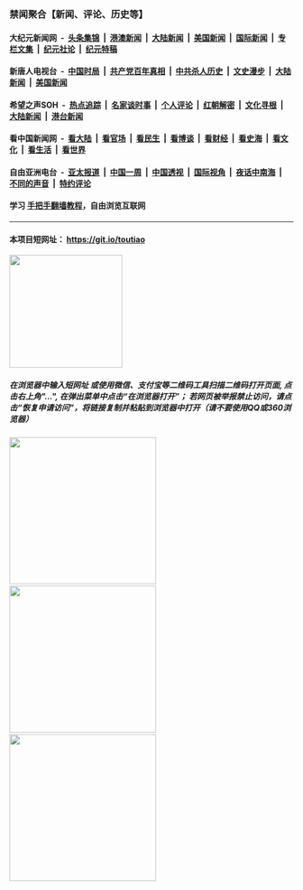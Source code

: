 ### 禁闻聚合【新闻、评论、历史等】

#### 大纪元新闻网 &nbsp;-&nbsp; [头条集锦](indexes/E头条集锦.md?t=02091555) &nbsp;|&nbsp; [港澳新闻](indexes/E港澳新闻.md?t=02091555)  &nbsp;|&nbsp; [大陆新闻](indexes/E大陆新闻.md?t=02091555) &nbsp;|&nbsp; [美国新闻](indexes/E美国新闻.md?t=02091555) &nbsp;|&nbsp; [国际新闻](indexes/E国际新闻.md?t=02091555) &nbsp;|&nbsp; [专栏文集](indexes/E专栏文集.md?t=02091555) &nbsp;|&nbsp; [纪元社论](indexes/E纪元社论.md?t=02091555) &nbsp;|&nbsp; [纪元特稿](indexes/E纪元特稿.md?t=02091555) 

#### 新唐人电视台 &nbsp;-&nbsp; [中国时局](indexes/N中国时局.md?t=02091555) &nbsp;|&nbsp; [共产党百年真相](indexes/N共产党百年真相.md?t=02091555) &nbsp;|&nbsp; [中共杀人历史](indexes/N中共杀人历史.md?t=02091555) &nbsp;|&nbsp; [文史漫步](indexes/N文史漫步.md?t=02091555) &nbsp;|&nbsp; [大陆新闻](indexes/N大陆新闻.md?t=02091555) &nbsp;|&nbsp; [美国新闻](indexes/N美国新闻.md?t=02091555)

#### 希望之声SOH &nbsp;-&nbsp; [热点追踪](indexes/H热点追踪.md?t=02091555) &nbsp;|&nbsp; [名家谈时事](indexes/H名家谈时事.md?t=02091555) &nbsp;|&nbsp; [个人评论](indexes/H个人评论.md?t=02091555)  &nbsp;|&nbsp; [红朝解密](indexes/H红朝解密.md?t=02091555) &nbsp;|&nbsp; [文化寻根](indexes/H文化寻根.md?t=02091555) &nbsp;|&nbsp; [大陆新闻](indexes/H大陆新闻.md?t=02091555) &nbsp;|&nbsp; [港台新闻](indexes/H港台新闻.md?t=02091555)

#### 看中国新闻网 &nbsp;-&nbsp; [看大陆](indexes/S看大陆.md?t=02091555) &nbsp;|&nbsp; [看官场](indexes/S看官场.md?t=02091555) &nbsp;|&nbsp; [看民生](indexes/S看民生.md?t=02091555)  &nbsp;|&nbsp; [看博谈](indexes/S看博谈.md?t=02091555) &nbsp;|&nbsp; [看财经](indexes/S看财经.md?t=02091555) &nbsp;|&nbsp; [看史海](indexes/S看史海.md?t=02091555) &nbsp;|&nbsp; [看文化](indexes/S看文化.md?t=02091555) &nbsp;|&nbsp; [看生活](indexes/S看生活.md?t=02091555) &nbsp;|&nbsp; [看世界](indexes/S看世界.md?t=02091555)

#### 自由亚洲电台 &nbsp;-&nbsp; [亚太报道](indexes/R亚太报道.md?t=02091555) &nbsp;|&nbsp; [中国一周](indexes/R中国一周.md?t=02091555) &nbsp;|&nbsp; [中国透视](indexes/R中国透视.md?t=02091555)  &nbsp;|&nbsp; [国际视角](indexes/R国际视角.md?t=02091555) &nbsp;|&nbsp; [夜话中南海](indexes/R夜话中南海.md?t=02091555) &nbsp;|&nbsp; [不同的声音](indexes/R不同的声音.md?t=02091555) &nbsp;|&nbsp; [特约评论](indexes/R特约评论.md?t=02091555)

#### 学习 [手把手翻墙教程](https://github.com/gfw-breaker/guides/wiki)，自由浏览互联网

----

#### 本项目短网址： https://git.io/toutiao
<img src="https://raw.githubusercontent.com/gfw-breaker/banned-news/master/scripts/img/qr.png" width="200px"/>  

##### 在浏览器中输入短网址 或使用微信、支付宝等二维码工具扫描二维码打开页面, 点击右上角"...", 在弹出菜单中点击“在浏览器打开”； 若网页被举报禁止访问，请点击“恢复申请访问”，将链接复制并粘贴到浏览器中打开（请不要使用QQ或360浏览器）

<img src="https://raw.githubusercontent.com/gfw-breaker/banned-news/master/scripts/img/1.png" width="260px"/> &nbsp; <img src="https://raw.githubusercontent.com/gfw-breaker/banned-news/master/scripts/img/2.png" width="260px"/> &nbsp; <img src="https://raw.githubusercontent.com/gfw-breaker/banned-news/master/scripts/img/3.png" width="260px"/>
